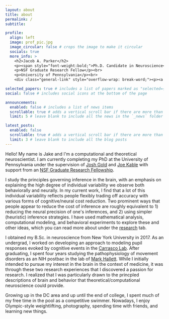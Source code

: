 ```yaml
---
layout: about
title: about
permalink: /
subtitle: 

profile:
  align: left
  image: prof_pic.jpg
  image_circular: false # crops the image to make it circular
  socials: true
  more_info: >
    <h2>Jacob A. Parker</h2>
    <p><span style="font-weight:bold;">Ph.D. Candidate in Neuroscience</span></p><br>
    <p>NSF Graduate Research Fellow</p><br>
    <p>University of Pennsylvania</p><br>
    <div class="general-link" style="overflow-wrap: break-word;"><p><a href="mailto:jacob.parker@pennmedicine.upenn.edu">jacob.parker@<span style="display:none;">getwreckedmailscraperslmao-</span>pennmedicine.upenn.edu</a></p></div>

selected_papers: true # includes a list of papers marked as "selected={true}"
social: false # includes social icons at the bottom of the page

announcements:
  enabled: false # includes a list of news items
  scrollable: true # adds a vertical scroll bar if there are more than 3 news items
  limit: 5 # leave blank to include all the news in the `_news` folder

latest_posts:
  enabled: false
  scrollable: true # adds a vertical scroll bar if there are more than 3 new posts items
  limit: 3 # leave blank to include all the blog posts
---
```


Hello! My name is Jake and I'm a computational and theoretical neuroscientist. I am currently completing my PhD at the University of Pennsylvania under the supervision of [Josh Gold](https://www.med.upenn.edu/goldlab/) and [Joe Kable](https://www.kablelab.com/) with support from an [NSF Graduate Research Fellowship](https://www.nsfgrfp.org/).

I study the principles governing inference in the brain, with an emphasis on explaining the high degree of individual variability we observe both behaviorally and neurally. In my current work, I find that a lot of this individual variability reflects people flexibly trading off accuracy with various forms of cognitive/neural cost reduction. Two prominent ways that people appear to reduce the cost of inference are roughly equivalent to 1) reducing the neural precision of one's inferences, and 2) using simpler (heuristic) inference strategies. I have used mathematical analysis, computational modeling, and behavioral experiments to explore these and other ideas, which you can read more about under the [research](/research/) tab.

I obtained my B.Sc. in neuroscience from New York University in 2017. As an undergrad, I worked on developing an approach to modeling pupil responses evoked by cognitive events in the [Carrasco Lab](https://wp.nyu.edu/carrascolab/). After graduating, I spent four years studying the pathophysiology of movement disorders as an NIH postbac in the lab of [Mark Hallett](https://en.wikipedia.org/wiki/Mark_Hallett_(neurologist)). While I initially intended to pursue my interest in the brain in the context of medicine, it was through these two research experiences that I discovered a passion for research. I realized that I was particularly drawn to the princpled descriptions of brain and behavior that theoretical/computational neuroscience could provide.

Growing up in the DC area and up until the end of college, I spent much of my free time in the pool as a competitive swimmer. Nowadays, I enjoy Olympic-style weightlifting, photography, spending time with friends, and learning new things.